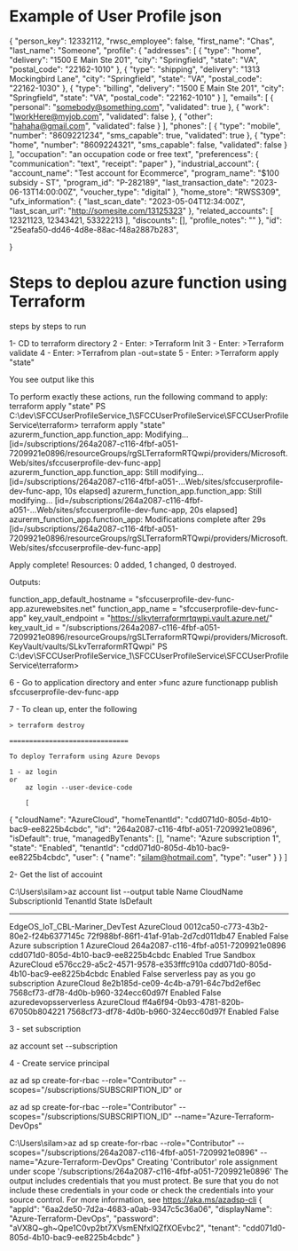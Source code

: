 # Example of User Profile json

{
    "person_key": 12332112,
    "rwsc_employee": false,
    "first_name": "Chas",
    "last_name": "Someone",
    "profile": {
        "addresses": [
            {
                "type": "home",
                "delivery": "1500 E Main Ste 201",
                "city": "Springfield",
                "state": "VA",
                "postal_code": "22162-1010"
            },
            {
                "type": "shipping",
                "delivery": "1313 Mockingbird Lane",
                "city": "Springfield",
                "state": "VA",
                "postal_code": "22162-1030"
            },
            {
                "type": "billing",
                "delivery": "1500 E Main Ste 201",
                "city": "Springfield",
                "state": "VA",
                "postal_code": "22162-1010"
            }
        ],
        "emails": [
            {
                "personal": "somebody@something.com",
                "validated": true
            },
            {
                "work": "IworkHere@myjob.com",
                "validated": false
            },
            {
                "other": "hahaha@gmail.com",
                "validated": false
            }
        ],
        "phones": [
            {
                "type": "mobile",
                "number": "8609221234",
                "sms_capable": true,
                "validated": true
            },
            {
                "type": "home",
                "number": "8609224321",
                "sms_capable": false,
                "validated": false
            }
        ],
        "occupation": "an occupation code or free text",
        "preferencess": {
            "communication": "text",
            "receipt": "paper"
        },
        "industrial_account": {
            "account_name": "Test account for Ecommerce",
            "program_name": "$100 subsidy - ST",
            "program_id": "P-282189",
            "last_transaction_date": "2023-06-13T14:00:00Z",
            "voucher_type": "digital"
        },
        "home_store": "RWSS309",
        "ufx_information": {
            "last_scan_date": "2023-05-04T12:34:00Z",
            "last_scan_url": "http://somesite.com/13125323"
        },
        "related_accounts": [
            12321123,
            12343421,
            53322213
        ],
        "discounts": [],
        "profile_notes": ""
    },
    "id": "25eafa50-dd46-4d8e-88ac-f48a2887b283",
  
}

# Steps to deplou azure function using Terraform

steps by steps to run

1- CD to terraform directory
2 - Enter: >Terraform Init
3 - Enter: >Terraform validate
4 - Enter: >Terrafrom plan -out=state
5 - Enter: >Terraform apply "state"

You see output like this


To perform exactly these actions, run the following command to apply:
    terraform apply "state"
PS C:\dev\SFCCUserProfileService_1\SFCCUserProfileService\SFCCUserProfileService\terraform> terraform apply "state"
azurerm_function_app.function_app: Modifying... [id=/subscriptions/264a2087-c116-4fbf-a051-7209921e0896/resourceGroups/rgSLTerraformRTQwpi/providers/Microsoft.Web/sites/sfccuserprofile-dev-func-app]
azurerm_function_app.function_app: Still modifying... [id=/subscriptions/264a2087-c116-4fbf-a051-...Web/sites/sfccuserprofile-dev-func-app, 10s elapsed]
azurerm_function_app.function_app: Still modifying... [id=/subscriptions/264a2087-c116-4fbf-a051-...Web/sites/sfccuserprofile-dev-func-app, 20s elapsed]
azurerm_function_app.function_app: Modifications complete after 29s [id=/subscriptions/264a2087-c116-4fbf-a051-7209921e0896/resourceGroups/rgSLTerraformRTQwpi/providers/Microsoft.Web/sites/sfccuserprofile-dev-func-app]

Apply complete! Resources: 0 added, 1 changed, 0 destroyed.

Outputs:

function_app_default_hostname = "sfccuserprofile-dev-func-app.azurewebsites.net"
function_app_name = "sfccuserprofile-dev-func-app"
key_vault_endpoint = "https://slkvterraformrtqwpi.vault.azure.net/"
key_vault_id = "/subscriptions/264a2087-c116-4fbf-a051-7209921e0896/resourceGroups/rgSLTerraformRTQwpi/providers/Microsoft.KeyVault/vaults/SLkvTerraformRTQwpi"
PS C:\dev\SFCCUserProfileService_1\SFCCUserProfileService\SFCCUserProfileService\terraform>


6 - Go to application directory and enter 
    >func azure functionapp publish sfccuserprofile-dev-func-app

7 - To clean up, enter the following

    > terraform destroy

    ==============================

    To deploy Terraform using Azure Devops

    1 - az login 
    or 
        az login --user-device-code

        [
  {
    "cloudName": "AzureCloud",
    "homeTenantId": "cdd071d0-805d-4b10-bac9-ee8225b4cbdc",
    "id": "264a2087-c116-4fbf-a051-7209921e0896",
    "isDefault": true,
    "managedByTenants": [],
    "name": "Azure subscription 1",
    "state": "Enabled",
    "tenantId": "cdd071d0-805d-4b10-bac9-ee8225b4cbdc",
    "user": {
      "name": "silam@hotmail.com",
      "type": "user"
    }
  }
]


2- Get the list of accouint

C:\Users\silam>az account list --output table
Name                                   CloudName    SubscriptionId                        TenantId
        State    IsDefault
-------------------------------------  -----------  ------------------------------------  ------------------------------------  -------  -----------
EdgeOS_IoT_CBL-Mariner_DevTest         AzureCloud   0012ca50-c773-43b2-80e2-f24b6377145c  72f988bf-86f1-41af-91ab-2d7cd011db47  Enabled  False
Azure subscription 1                   AzureCloud   264a2087-c116-4fbf-a051-7209921e0896  cdd071d0-805d-4b10-bac9-ee8225b4cbdc  Enabled  True
Sandbox                                AzureCloud   e576cc29-a5c2-4571-9578-e353fffc910a  cdd071d0-805d-4b10-bac9-ee8225b4cbdc  Enabled  False
serverless pay as you go subscription  AzureCloud   8e2b185d-ce09-4c4b-a791-64c7bd2ef6ec  7568cf73-df78-4d0b-b960-324ecc60d97f  Enabled  False
azuredevopsserverless                  AzureCloud   ff4a6f94-0b93-4781-820b-67050b804221  7568cf73-df78-4d0b-b960-324ecc60d97f  Enabled  False

3 - set subscription

az account set --subscription <Azure-SubscriptionId>

4 - Create service principal

az ad sp create-for-rbac --role="Contributor" --scopes="/subscriptions/SUBSCRIPTION_ID"
or

az ad sp create-for-rbac --role="Contributor" --scopes="/subscriptions/SUBSCRIPTION_ID" --name="Azure-Terraform-DevOps"


C:\Users\silam>az ad sp create-for-rbac --role="Contributor" --scopes="/subscriptions/264a2087-c116-4fbf-a051-7209921e0896" --name="Azure-Terraform-DevOps"
Creating 'Contributor' role assignment under scope '/subscriptions/264a2087-c116-4fbf-a051-7209921e0896'
The output includes credentials that you must protect. Be sure that you do not include these credentials in your code or check the credentials into your source control. For more information, see https://aka.ms/azadsp-cli
{
  "appId": "6aa2de50-7d2a-4683-a0ab-9347c5c36a06",
  "displayName": "Azure-Terraform-DevOps",
  "password": "aVX8Q~gh~Qpe1C0vp2bt7XVsmENfxIQZfXOEvbc2",
  "tenant": "cdd071d0-805d-4b10-bac9-ee8225b4cbdc"
}


